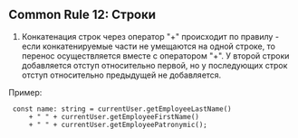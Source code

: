 ## Common Rule 12: Строки



1. Конкатенация строк через оператор "+" происходит по правилу - если конкатенируемые части не умещаются на одной строке,
то перенос осуществляется вместе с оператором "+". У второй строки добавляется отступ относительно первой, но у последующих
строк отступ относительно предыдущей не добавляется.

Пример:
   ```
    const name: string = currentUser.getEmployeeLastName()
        + " " + currentUser.getEmployeeFirstName()
        + " " + currentUser.getEmployeePatronymic();
   ```

